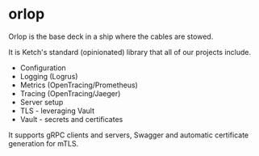 # orlop

Orlop is the base deck in a ship where the cables are stowed.

It is Ketch's standard (opinionated) library that all of our projects include.
* Configuration
* Logging (Logrus)
* Metrics (OpenTracing/Prometheus)
* Tracing (OpenTracing/Jaeger)
* Server setup
* TLS - leveraging Vault
* Vault - secrets and certificates

It supports gRPC clients and servers, Swagger and automatic certificate generation
for mTLS.
